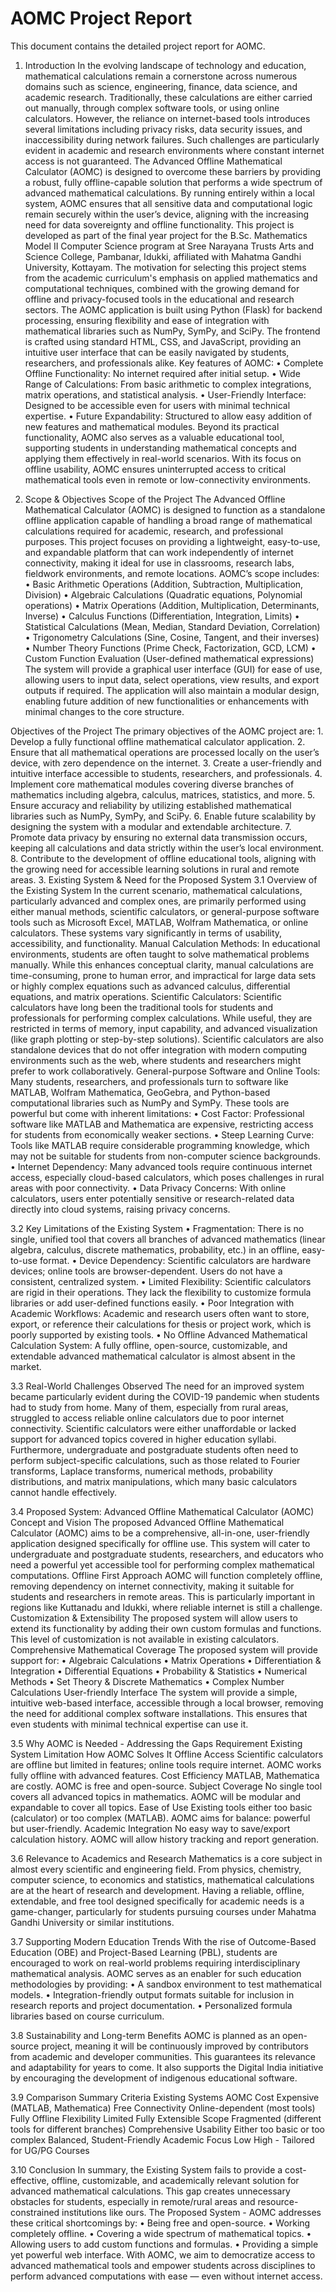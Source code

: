 # AOMC Project Report

This document contains the detailed project report for AOMC.


1. Introduction
In the evolving landscape of technology and education, mathematical calculations remain a cornerstone across numerous domains such as science, engineering, finance, data science, and academic research. Traditionally, these calculations are either carried out manually, through complex software tools, or using online calculators. However, the reliance on internet-based tools introduces several limitations including privacy risks, data security issues, and inaccessibility during network failures. Such challenges are particularly evident in academic and research environments where constant internet access is not guaranteed.
The Advanced Offline Mathematical Calculator (AOMC) is designed to overcome these barriers by providing a robust, fully offline-capable solution that performs a wide spectrum of advanced mathematical calculations. By running entirely within a local system, AOMC ensures that all sensitive data and computational logic remain securely within the user’s device, aligning with the increasing need for data sovereignty and offline functionality.
This project is developed as part of the final year project for the B.Sc. Mathematics Model II Computer Science program at Sree Narayana Trusts Arts and Science College, Pambanar, Idukki, affiliated with Mahatma Gandhi University, Kottayam. The motivation for selecting this project stems from the academic curriculum's emphasis on applied mathematics and computational techniques, combined with the growing demand for offline and privacy-focused tools in the educational and research sectors.
The AOMC application is built using Python (Flask) for backend processing, ensuring flexibility and ease of integration with mathematical libraries such as NumPy, SymPy, and SciPy. The frontend is crafted using standard HTML, CSS, and JavaScript, providing an intuitive user interface that can be easily navigated by students, researchers, and professionals alike.
Key features of AOMC:
    • Complete Offline Functionality: No internet required after initial setup.
    • Wide Range of Calculations: From basic arithmetic to complex integrations, matrix operations, and statistical analysis.
    • User-Friendly Interface: Designed to be accessible even for users with minimal technical expertise.
    • Future Expandability: Structured to allow easy addition of new features and mathematical modules.
Beyond its practical functionality, AOMC also serves as a valuable educational tool, supporting students in understanding mathematical concepts and applying them effectively in real-world scenarios. With its focus on offline usability, AOMC ensures uninterrupted access to critical mathematical tools even in remote or low-connectivity environments.


2. Scope & Objectives
Scope of the Project
The Advanced Offline Mathematical Calculator (AOMC) is designed to function as a standalone offline application capable of handling a broad range of mathematical calculations required for academic, research, and professional purposes. This project focuses on providing a lightweight, easy-to-use, and expandable platform that can work independently of internet connectivity, making it ideal for use in classrooms, research labs, fieldwork environments, and remote locations.
AOMC’s scope includes:
    • Basic Arithmetic Operations (Addition, Subtraction, Multiplication, Division)
    • Algebraic Calculations (Quadratic equations, Polynomial operations)
    • Matrix Operations (Addition, Multiplication, Determinants, Inverse)
    • Calculus Functions (Differentiation, Integration, Limits)
    • Statistical Calculations (Mean, Median, Standard Deviation, Correlation)
    • Trigonometry Calculations (Sine, Cosine, Tangent, and their inverses)
    • Number Theory Functions (Prime Check, Factorization, GCD, LCM)
    • Custom Function Evaluation (User-defined mathematical expressions)
The system will provide a graphical user interface (GUI) for ease of use, allowing users to input data, select operations, view results, and export outputs if required. The application will also maintain a modular design, enabling future addition of new functionalities or enhancements with minimal changes to the core structure.

Objectives of the Project
The primary objectives of the AOMC project are:
    1. Develop a fully functional offline mathematical calculator application.
    2. Ensure that all mathematical operations are processed locally on the user’s device, with zero dependence on the internet.
    3. Create a user-friendly and intuitive interface accessible to students, researchers, and professionals.
    4. Implement core mathematical modules covering diverse branches of mathematics including algebra, calculus, matrices, statistics, and more.
    5. Ensure accuracy and reliability by utilizing established mathematical libraries such as NumPy, SymPy, and SciPy.
    6. Enable future scalability by designing the system with a modular and extendable architecture.
    7. Promote data privacy by ensuring no external data transmission occurs, keeping all calculations and data strictly within the user’s local environment.
    8. Contribute to the development of offline educational tools, aligning with the growing need for accessible learning solutions in rural and remote areas.
               3. Existing System & Need for the Proposed System
3.1 Overview of the Existing System
In the current scenario, mathematical calculations, particularly advanced and complex ones, are primarily performed using either manual methods, scientific calculators, or general-purpose software tools such as Microsoft Excel, MATLAB, Wolfram Mathematica, or online calculators. These systems vary significantly in terms of usability, accessibility, and functionality.
Manual Calculation Methods:
In educational environments, students are often taught to solve mathematical problems manually. While this enhances conceptual clarity, manual calculations are time-consuming, prone to human error, and impractical for large data sets or highly complex equations such as advanced calculus, differential equations, and matrix operations.
Scientific Calculators:
Scientific calculators have long been the traditional tools for students and professionals for performing complex calculations. While useful, they are restricted in terms of memory, input capability, and advanced visualization (like graph plotting or step-by-step solutions). Scientific calculators are also standalone devices that do not offer integration with modern computing environments such as the web, where students and researchers might prefer to work collaboratively.
General-purpose Software and Online Tools:
Many students, researchers, and professionals turn to software like MATLAB, Wolfram Mathematica, GeoGebra, and Python-based computational libraries such as NumPy and SymPy. These tools are powerful but come with inherent limitations:
    • Cost Factor: Professional software like MATLAB and Mathematica are expensive, restricting access for students from economically weaker sections.
    • Steep Learning Curve: Tools like MATLAB require considerable programming knowledge, which may not be suitable for students from non-computer science backgrounds.
    • Internet Dependency: Many advanced tools require continuous internet access, especially cloud-based calculators, which poses challenges in rural areas with poor connectivity.
    • Data Privacy Concerns: With online calculators, users enter potentially sensitive or research-related data directly into cloud systems, raising privacy concerns.

3.2 Key Limitations of the Existing System
    • Fragmentation: There is no single, unified tool that covers all branches of advanced mathematics (linear algebra, calculus, discrete mathematics, probability, etc.) in an offline, easy-to-use format.
    • Device Dependency: Scientific calculators are hardware devices; online tools are browser-dependent. Users do not have a consistent, centralized system.
    • Limited Flexibility: Scientific calculators are rigid in their operations. They lack the flexibility to customize formula libraries or add user-defined functions easily.
    • Poor Integration with Academic Workflows: Academic and research users often want to store, export, or reference their calculations for thesis or project work, which is poorly supported by existing tools.
    • No Offline Advanced Mathematical Calculation System: A fully offline, open-source, customizable, and extendable advanced mathematical calculator is almost absent in the market.

3.3 Real-World Challenges Observed
The need for an improved system became particularly evident during the COVID-19 pandemic when students had to study from home. Many of them, especially from rural areas, struggled to access reliable online calculators due to poor internet connectivity. Scientific calculators were either unaffordable or lacked support for advanced topics covered in higher education syllabi.
Furthermore, undergraduate and postgraduate students often need to perform subject-specific calculations, such as those related to Fourier transforms, Laplace transforms, numerical methods, probability distributions, and matrix manipulations, which many basic calculators cannot handle effectively.

3.4 Proposed System: Advanced Offline Mathematical Calculator (AOMC)
Concept and Vision
The proposed Advanced Offline Mathematical Calculator (AOMC) aims to be a comprehensive, all-in-one, user-friendly application designed specifically for offline use. This system will cater to undergraduate and postgraduate students, researchers, and educators who need a powerful yet accessible tool for performing complex mathematical computations.
Offline First Approach
AOMC will function completely offline, removing dependency on internet connectivity, making it suitable for students and researchers in remote areas. This is particularly important in regions like Kuttanadu and Idukki, where reliable internet is still a challenge.
Customization & Extensibility
The proposed system will allow users to extend its functionality by adding their own custom formulas and functions. This level of customization is not available in existing calculators.
Comprehensive Mathematical Coverage
The proposed system will provide support for:
    • Algebraic Calculations
    • Matrix Operations
    • Differentiation & Integration
    • Differential Equations
    • Probability & Statistics
    • Numerical Methods
    • Set Theory & Discrete Mathematics
    • Complex Number Calculations
User-friendly Interface
The system will provide a simple, intuitive web-based interface, accessible through a local browser, removing the need for additional complex software installations. This ensures that even students with minimal technical expertise can use it.

3.5 Why AOMC is Needed - Addressing the Gaps
Requirement	Existing System Limitation	How AOMC Solves It
Offline Access	Scientific calculators are offline but limited in features; online tools require internet.	AOMC works fully offline with advanced features.
Cost Efficiency	MATLAB, Mathematica are costly.	AOMC is free and open-source.
Subject Coverage	No single tool covers all advanced topics in mathematics.	AOMC will be modular and expandable to cover all topics.
Ease of Use	Existing tools either too basic (calculator) or too complex (MATLAB).	AOMC aims for balance: powerful but user-friendly.
Academic Integration	No easy way to save/export calculation history.	AOMC will allow history tracking and report generation.

3.6 Relevance to Academics and Research
Mathematics is a core subject in almost every scientific and engineering field. From physics, chemistry, computer science, to economics and statistics, mathematical calculations are at the heart of research and development. Having a reliable, offline, extendable, and free tool designed specifically for academic needs is a game-changer, particularly for students pursuing courses under Mahatma Gandhi University or similar institutions.

3.7 Supporting Modern Education Trends
With the rise of Outcome-Based Education (OBE) and Project-Based Learning (PBL), students are encouraged to work on real-world problems requiring interdisciplinary mathematical analysis. AOMC serves as an enabler for such education methodologies by providing:
    • A sandbox environment to test mathematical models.
    • Integration-friendly output formats suitable for inclusion in research reports and project documentation.
    • Personalized formula libraries based on course curriculum.

3.8 Sustainability and Long-term Benefits
AOMC is planned as an open-source project, meaning it will be continuously improved by contributors from academic and developer communities. This guarantees its relevance and adaptability for years to come. It also supports the Digital India initiative by encouraging the development of indigenous educational software.

3.9 Comparison Summary
Criteria	Existing Systems	AOMC
Cost	Expensive (MATLAB, Mathematica)	Free
Connectivity	Online-dependent (most tools)	Fully Offline
Flexibility	Limited	Fully Extensible
Scope	Fragmented (different tools for different branches)	Comprehensive
Usability	Either too basic or too complex	Balanced, Student-Friendly
Academic Focus	Low	High - Tailored for UG/PG Courses

3.10 Conclusion
In summary, the Existing System fails to provide a cost-effective, offline, customizable, and academically relevant solution for advanced mathematical calculations. This gap creates unnecessary obstacles for students, especially in remote/rural areas and resource-constrained institutions like ours.
The Proposed System - AOMC addresses these critical shortcomings by:
    • Being free and open-source.
    • Working completely offline.
    • Covering a wide spectrum of mathematical topics.
    • Allowing users to add custom functions and formulas.
    • Providing a simple yet powerful web interface.
With AOMC, we aim to democratize access to advanced mathematical tools and empower students across disciplines to perform advanced computations with ease — even without internet access.

